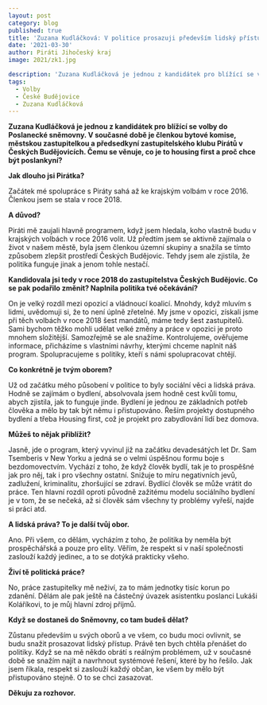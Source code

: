 ```yaml
---
layout: post
category: blog
published: true
title: 'Zuzana Kudláčková: V politice prosazuji především lidský přístup'
date: '2021-03-30'
author: Piráti Jihočeský kraj
image: 2021/zk1.jpg

description: 'Zuzana Kudláčková je jednou z kandidátek pro blížící se volby do Poslanecké sněmovny. V současné době je členkou bytové komise, městskou zastupitelkou a předsedkyní zastupitelského klubu Pirátů v Českých Budějovicích. Čemu se věnuje, co je to housing first a proč chce být poslankyní?'
tags:
  - Volby
  - České Budějovice
  - Zuzana Kudláčková
---
```

**Zuzana Kudláčková je jednou z kandidátek pro blížící se volby do Poslanecké sněmovny. V současné době je členkou bytové komise, městskou zastupitelkou a předsedkyní zastupitelského klubu Pirátů 
v Českých Budějovicích. Čemu se věnuje, co je to housing first a proč chce být poslankyní?**

**Jak dlouho jsi Pirátka?**

Začátek mé spolupráce s Piráty sahá až ke krajským volbám v roce 2016. Členkou jsem se stala v roce 2018.

**A důvod?**

Piráti mě zaujali hlavně programem, když jsem hledala, koho vlastně budu v krajských volbách v roce 2016 volit. Už předtím jsem se aktivně zajímala o život v našem městě, 
byla jsem členkou územní skupiny a snažila se tímto způsobem zlepšit prostředí Českých Budějovic. Tehdy jsem ale zjistila, že politika funguje jinak a jenom tohle nestačí.

**Kandidovala jsi tedy v roce 2018 do zastupitelstva Českých Budějovic. Co se pak podařilo změnit? Naplnila politika tvé očekávání?**

On je velký rozdíl mezi opozicí a vládnoucí koalicí. Mnohdy, když mluvím s lidmi, uvědomuji si, že to není úplně zřetelné. My jsme v opozici, získali jsme při těch volbách v roce 2018 šest mandátů, 
máme tedy šest zastupitelů. Sami bychom těžko mohli udělat velké změny a práce v opozici je proto mnohem složitější. Samozřejmě se ale snažíme. Kontrolujeme, ověřujeme informace, přicházíme s vlastními návrhy, 
kterými chceme naplnit náš program. Spolupracujeme s politiky, kteří s námi spolupracovat chtějí. 

**Co konkrétně je tvým oborem?**

Už od začátku mého působení v politice to byly sociální věci a lidská práva. Hodně se zajímám o bydlení, absolvovala jsem hodně cest kvůli tomu, abych zjistila, jak to funguje jinde. 
Bydlení je jednou ze základních potřeb člověka a mělo by tak být němu i přistupováno. Řeším projekty dostupného bydlení a třeba Housing first, což je projekt pro zabydlování lidí bez domova.

**Můžeš to nějak přiblížit?**

Jasně, jde o program, který vyvinul již na začátku devadesátých let Dr. Sam Tsemberis v New Yorku a jedná se o velmi úspěšnou formu boje s bezdomovectvím. Vychází z toho, že když člověk bydlí, tak je to prospěšné jak pro něj, tak i pro všechny ostatní. Snižuje to míru negativních jevů, zadlužení, kriminalitu, zhoršující se zdraví. Bydlící člověk se může vrátit do práce. Ten hlavní rozdíl oproti původně zažitému modelu sociálního bydlení je v tom, že se nečeká, až si člověk sám všechny ty problémy vyřeší, najde si práci atd. 

**A lidská práva? To je další tvůj obor.**

Ano. Při všem, co dělám, vycházím z toho, že politika by neměla být prospěchářská a pouze pro elity. Věřím, že respekt si v naší společnosti zaslouží každý jedinec, a to se dotýká prakticky všeho. 

**Živí tě politická práce?**

No, práce zastupitelky mě neživí, za to mám jednotky tisíc korun po zdanění. Dělám ale pak ještě na částečný úvazek asistentku poslanci Lukáši Koláříkovi, to je můj hlavní zdroj příjmů.  

**Když se dostaneš do Sněmovny, co tam budeš dělat?**

Zůstanu především u svých oborů a ve všem, co budu moci ovlivnit, se budu snažit prosazovat lidský přístup. Právě ten bych chtěla přenášet do politiky. 
Když se na mě někdo obrátí s reálným problémem, už v současné době se snažím najít a navrhnout systémové řešení, které by ho řešilo. Jak jsem říkala, 
respekt si zaslouží každý občan, ke všem by mělo být přistupováno stejně. O to se chci zasazovat.

**Děkuju za rozhovor.**
